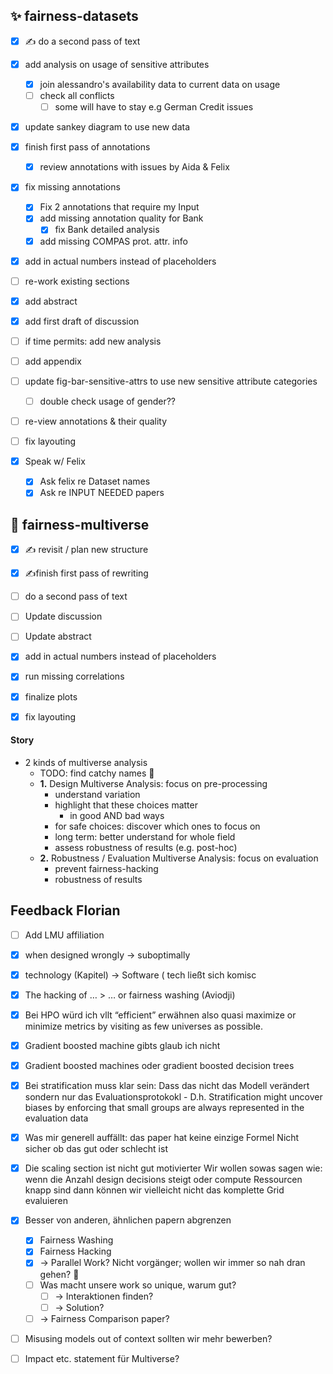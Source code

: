 

## ✨ fairness-datasets
- [x] ✍️ do a second pass of text
- [x] add analysis on usage of sensitive attributes
	- [x] join alessandro's availability data to current data on usage
	- [ ] check all conflicts
		- [ ] some will have to stay e.g German Credit issues
- [x] update sankey diagram to use new data
- [x] finish first pass of annotations
	- [x] review annotations with issues by Aida & Felix
- [x] fix missing annotations
	- [x] Fix 2 annotations that require my Input
	- [x] add missing annotation quality for Bank
		- [x] fix Bank detailed analysis
	- [x] add missing COMPAS prot. attr. info
- [x] add in actual numbers instead of placeholders
- [ ] re-work existing sections
- [x] add abstract
- [x] add first draft of discussion
- [ ] if time permits: add new analysis 
- [ ] add appendix
- [ ] update fig-bar-sensitive-attrs to use new sensitive attribute categories
	- [ ] double check usage of gender??

- [ ] re-view annotations & their quality
- [ ] fix layouting

- [x] Speak w/ Felix
	- [x] Ask felix re Dataset names
	- [x] Ask re INPUT NEEDED papers

## 🌌 fairness-multiverse

- [x] ✍️ revisit / plan new structure 
- [x] ✍️finish first pass of rewriting
- [ ] do a second pass of text
- [ ] Update discussion
- [ ] Update abstract
- [x] add in actual numbers instead of placeholders
- [x] run missing correlations
- [x] finalize plots
- [x] fix layouting


#### Story
- 2 kinds of multiverse analysis
	- TODO: find catchy names 🤔
	- **1.** Design Multiverse Analysis: focus on pre-processing
		- understand variation
		- highlight that these choices matter
			- in good AND bad ways
		- for safe choices: discover which ones to focus on
		- long term: better understand for whole field
		- assess robustness of results (e.g. post-hoc)
	- **2.** Robustness / Evaluation Multiverse Analysis: focus on evaluation
		- prevent fairness-hacking
		- robustness of results


## Feedback Florian

- [ ] Add LMU affiliation

- [x] ⁠when designed wrongly -> suboptimally
- [x] technology (Kapitel) -> Software ( tech ließt sich komisc
- [x] The hacking of … > … or fairness washing (Aviodji)

- [x] Bei HPO würd ich vllt “efficient” erwähnen also quasi maximize or minimize metrics by visiting as few universes as possible.
- [x] Gradient boosted machine gibts glaub ich nicht
- [x] Gradient boosted machines oder gradient boosted decision trees
- [x] Bei stratification muss klar sein: Dass das nicht das Modell verändert sondern nur das Evaluationsprotokokl - D.h. Stratification might uncover biases by enforcing that small groups are always represented in the evaluation data
- [x] Was mir generell auffällt: das paper hat keine einzige Formel
      Nicht sicher ob das gut oder schlecht ist
- [x] Die scaling section ist nicht gut motivierter
      Wir wollen sowas sagen wie: wenn die Anzahl design decisions steigt oder compute Ressourcen knapp sind dann können wir vielleicht nicht das komplette Grid evaluieren
- [x] Besser von anderen, ähnlichen papern abgrenzen
	- [x] Fairness Washing
	- [x] Fairness Hacking
	- [x] -> Parallel Work? Nicht vorgänger; wollen wir immer so nah dran gehen? 🤔
	- [ ] Was macht unsere work so unique, warum gut?
		- [ ] -> Interaktionen finden?
		- [ ] -> Solution?
	- [ ] -> Fairness Comparison paper?
- [ ] Misusing models out of context sollten wir mehr bewerben?

- [ ] Impact etc. statement für Multiverse?